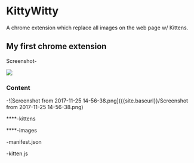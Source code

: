 # KittyWitty

A chrome extension which replace all images on the web page w/ Kittens.

## My first chrome extension

Screenshot- 

![]({{site.baseurl}}//Screenshot%20from%202017-11-25%2014-56-38.png)

### Content

-![Screenshot from 2017-11-25 14-56-38.png]({{site.baseurl}}/Screenshot from 2017-11-25 14-56-38.png)

****-kittens

****-images

-manifest.json

-kitten.js
